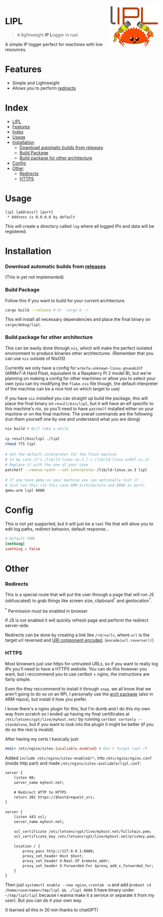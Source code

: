 <img src="assets/img/logo.png" align="right" width="33%"/>

# LIPL
> A **l**ightweight **IP L**ogger in rust

A simple IP logger perfect for machines with low resources.

# Features
* Simple and Lightweight
* Allows you to perform [redirects](#redirects)

# Index
- [LIPL](#lipl)
- [Features](#features)
- [Index](#index)
- [Usage](#usage)
- [Installation](#installation)
    - [Download automatic builds from releases](#download-automatic-builds-from-releases)
    - [Build Package](#build-package)
    - [Build package for other architecture](#build-package-for-other-architecture)
- [Config](#config)
- [Other](#other)
    - [Redirects](#redirects)
    - [HTTPS](#https)

# Usage
```
lipl [address?] [port]
 * Address is 0.0.0.0 by default
```
This will create a directory called `log` where all logged IPs and data will be registered.

# Installation
### Download automatic builds from [releases](https://github.com/DefendSec/light-ip-logger-rs/releases)
(This is yet not implemented)

### Build Package
Follow this if you want to build for your current architecture.
```bash
cargo build --release # Or `cargo b -r`
```
This will install all necessary dependencies and place the final binary on `cargo/debug/lipl`.

### Build package for other architecture
This can be easily done through `nix`, which will make the perfect isolated environment to produce binaries other architectures. (Remember that you can use `nix` outside of NixOS)

Currently we only have a config for `armv7a-unknown-linux-gnueabihf` (ARMv7-A Hard Float, equivalent to a Raspberry Pi 2 model B), but we're planning on making a config for other machines or allow you to select your own (you can try modifying the `flake.nix` file though, the default interpreter of the machine can be a nice hint on which target to use)

If you have `nix` installed you can straight up build the package, this will place the final binary on `result/bin/lipl`, but it will have an elf specific to this machine's nix, so you'll need to have `patchelf` installed either on your machine or on the final machine. The overall commands are the following (run them yourself one by one and understand what you are doing)

```bash
nix build # Will take a while

cp result/bin/lipl ./lipl
chmod 775 lipl

# Get the default interpreter for the final machine
# In my case it's /lib/ld-linux.so.3 (-> /lib/ld-linux-armhf.so.3)
# Replace it with the one of your case
patchelf --remove-rpath --set-interpreter /lib/ld-linux.so.3 lipl

# If you have qemu on your machine you can optionally test it
# Just run this (in this case ARM architecture and 8080 as port)
qemu-arm lipl 8080
```

# Config
This is not yet supported, but it will just be a `toml` file that will allow you to edit log paths, redirect behavior, default response...
```toml
# Default TOML
[nothing]
somthing = false
```

# Other

### Redirects
This is a special route that will put the user through a page that will run JS (obfuscated) to grab things like screen size, clipboard<sup>\*</sup> and geolocation<sup>\*</sup>.

<sup>\*</sup> Permission must be enabled in browser

If JS is not enabled it will quickly refresh page and perform the redirect server-side.

Redirects can be done by creating a link like `/rd/<url>`, where `url` is the target url reversed and [URI component encoded](https://developer.mozilla.org/en-US/docs/Web/JavaScript/Reference/Global_Objects/encodeURIComponent). (`encode(url.reverse())`)


### HTTPS
Most browsers just use https for untrusted URLs, so if you want to really log IPs you'll need to have a HTTPS website. You can do this however you want, but I reccommend you to use certbot + nginx, the instructions are fairly simple.

Even tho they reccommend to install it through `snap`, we all know that we aren't going to do so on an RPi, I personally use the [arch package](https://archlinux.org/packages/extra/any/certbot/) (also in ARM repos), but install it how you prefer.

I know there's a nginx plugin for this, but I'm dumb and I do this my own way from scratch so I ended up having my final certificates at `/etc/letsencrypt/live/myhost.net/` by running `certbot certonly --standalone`, but if you want to look into the plugin it might be better (if you do so the rest is invalid).

After having my certs I basically just:
```bash
mkdir /etc/nginx/sites-{avaliable,enabled} # Don't forget root :P
```

Added `include /etc/nginx/sites-enabled/*;` into `/etc/nginx/nginx.conf` (inside http part) and made `/etc/nginx/sites-avaliable/lipl.conf`:
```nginx
server {
    listen 80;
    server_name myhost.net;

    # Redirect HTTP to HTTPS
    return 301 https://$host$request_uri;
}

server {
    listen 443 ssl;
    server_name myhost.net;

    ssl_certificate /etc/letsencrypt/live/myhost.net/fullchain.pem;
    ssl_certificate_key /etc/letsencrypt/live/myhost.net/privkey.pem;

    location / {
        proxy_pass http://127.0.0.1:8080;
        proxy_set_header Host $host;
        proxy_set_header X-Real-IP $remote_addr;
	    proxy_set_header X-Forwarded-For $proxy_add_x_forwarded_for;
    }
}
```
Then just `systemctl enable --now nginx`, `crontab -e` and add `@reboot cd /home/<username>/tmp/lipl && ./lipl 8080` (I have binary under `~/tmp/lipl/lipl` because I wanna make it a service or separate it from my user). But you can do it your own way.

(I learned all this in 30 min thanks to chatGPT)
